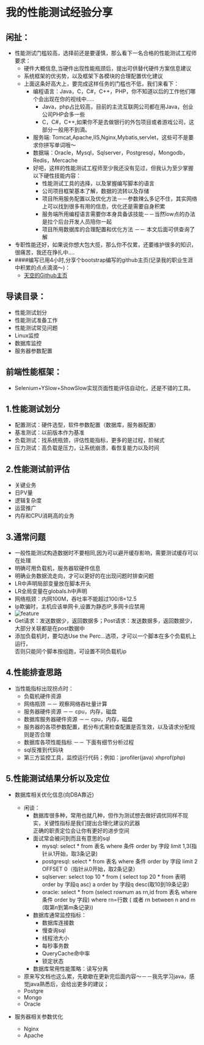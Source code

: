 # 我的性能测试经验分享
闲扯：
-----
 * 性能测试门槛较高，选择前还是要谨慎，那么看下一名合格的性能测试工程师要求：
   * 硬件大概信息,当硬件出现性能瓶颈后，提出可供替代硬件方案信息建议
   * 系统框架的优劣势，以及框架下各模块的合理配置优化建议
   * 上面这条好高大上，要完成这样任务的门槛也不低，我们来看下：
     * 编程语言：Java，C，C#，C++，PHP，你不知道以后的工作他们哪个会出现在你的视线中.....
        * Java，php占比较高，目前的主流互联网公司都在用Java，创业公司PHP会多一些
        * C，C#，C++,如果你不是去做银行的外包项目或者游戏公司，这部分一般用不到滴。
     * 服务端: Tomcat,Apache,IIS,Nginx,Mybatis,servlet，这些可不是要求你拼写单词哦～
     * 数据端：Oracle，Mysql，Sqlserver，Postgresql，Mongodb，Redis，Mercache
     * 好吧，这样的性能测试工程师至少我还没有见过，但我认为至少掌握以下硬性技能内容：
        * 性能测试工具的选择，以及掌握编写脚本的语言
        * 公司项目框架基本了解，数据的流转以及存储
        * 项目所用服务配置以及优化方法－－参数辣么多记不住，其实网络上可以找到很多有用的信息，优化还是需要自身积累
        * 服务端所用编程语言需要你本身具备该技能－－当然low点的办法是拉个后台开发人员陪你一起
        * 项目所用数据库的合理配置和优化方法 －－ 本文后面可供查询了解
 * 专职性能还好，如果说你想大包大揽，那么你不仅累，还要维护很多的知识，很痛苦，我还在挣扎中....
 * ####编写已用4小时,分享个bootstrap编写的github主页(记录我的职业生涯中积累的点点滴滴～)：
   * [天空的Github主页](http://linlin547.github.io)

导读目录：
-----
  * 性能测试划分
  * 性能测试准备工作
  * 性能测试常见问题
  * Linux监控
  * 数据库监控
  * 服务器参数配置

前端性能框架：
-----
 * Selenium+YSlow+ShowSlow实现页面性能评估自动化，还是不错的工具。

1.性能测试划分
-----
  * 配置测试：硬件选型，软件参数配置（数据库，服务器配置）
  * 基准测试：以前版本作为基准
  * 负载测试：找系统瓶颈，评估性能指标，更多的是过程，阶梯式
  * 压力测试：高负载是压力，让系统崩溃，看恢复能力以及时间<br>

2.性能测试前评估
-----
  * 关键业务
  * 日PV量
  * 逻辑复杂度
  * 运营推广
  * 内存和CPU消耗高的业务<br>

3.通常问题
-----
  * 一般性能测试构造数据时不要相同,因为可以避开缓存影响，需要测试缓存可以在处理
  * 明确可用负载机，服务器软硬件信息
  * 明确业务数据流走向，才可以更好的在出现问题时排查问题
  * LR中声明局部变量放在脚本开头
  * LR全局变量在globals.h中声明
  * 网络瓶颈：内网100M，吞吐率不能超过100/8=12.5
  * Ip欺骗时，主机应该单网卡,设置为静态IP,多网卡应禁用
   * ![feature](https://github.com/linlin547/Loadrunner_performance_analysis/blob/master/image/ip.png)
  * Get请求：发送数据少，返回数据多；Post请求：发送数据多，返回数据少，大部分关联都是在post数据中
  * 添加负载机时，要勾选Use the Perc...选项，才可以一个脚本在多个负载机上运行，<br>否则只能同个脚本按组跑，可设置不同负载机ip<br>

4.性能排查思路
-----
  * 当性能指标出现拐点时：
    * 负载机硬件资源
    * 网络瓶颈 －－ 观察网络吞吐量计算
    * 服务器硬件资源 －－ cpu，内存，磁盘
    * 数据库服务器硬件资源 －－ cpu，内存，磁盘
    * 服务器的各项参数配置，若分布式需检查配置是否生效，以及请求分配规则是否合理
    * 数据库各项性能指标 －－ 下面有细节分析过程
    * sql反推到代码块
    * 第三方监控工具，监控运行代码；例如：jprofiler(java) xhprof(php)

5.性能测试结果分析以及定位
-----
  * 数据库相关优化信息(向DBA靠近)
    * 闲谈：
      * 数据库很多种，常用也就几种，但作为测试想去做好调优同样不现实，关键性指标是我们提出合理化建议的武器<br>正确的职责定位会让你有更好的进步空间
      * 面试常会被问到而且有意思的sql
        * mysql: select * from 表名 where 条件 order by 字段 limit 1,3(指针从1开始，取3条记录)
        * postgresql: select * from 表名 where 条件 order by 字段 limit 2 OFFSET 0（指针从0开始，取2条记录）
        * sqlserver: select top 10 * from ( select top 20 * from 表明 order by 字段q asc) a order by 字段q desc(取10到19条记录)
        * oracle: select * from (select rownum as rn,id from 表名 where 条件 order by 字段) where rn=行数  ( 或者 rn between n and m (取第n到第m条记录))
      * 数据库通常监控指标：
        * 数据库连接数
        * 慢查询sql
        * 线程池大小
        * 每秒事务数
        * QueryCache命中率
        * 锁定状态
      * 数据库常用性能策略：读写分离
    * 原来写文档也这么累，先歇歇在更新完后面内容～－－我先学习java，感觉java熟悉后，会给出更多的建议；
    * Postgre
    * Mongo
    * Oracle

  * 服务器相关参数优化
    * Nginx
    * Apache



